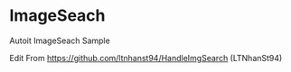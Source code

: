 # ImageSeach
Autoit ImageSeach Sample

Edit From https://github.com/ltnhanst94/HandleImgSearch (LTNhanSt94)
